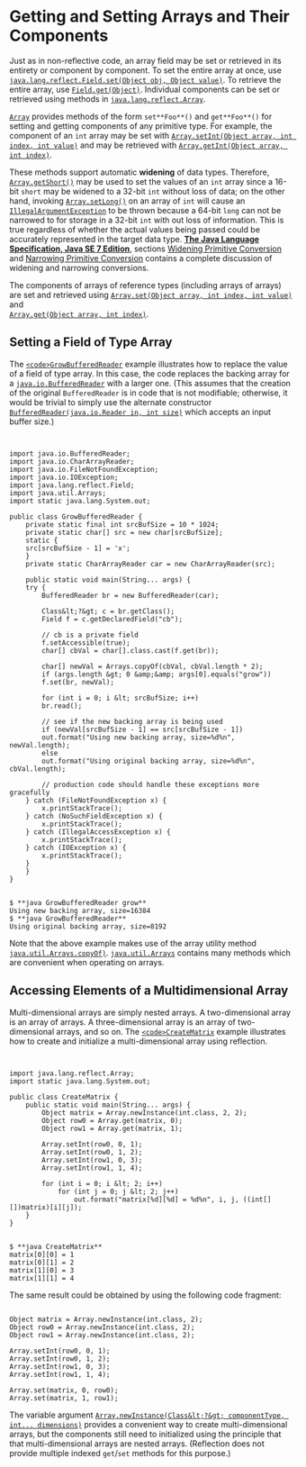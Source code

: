 
# Getting and Setting Arrays and Their Components

Just as in non-reflective code, an array field may be set or retrieved in its entirety or component by component. To set the entire array at once, use 
[`java.lang.reflect.Field.set(Object obj, Object value)`](https://docs.oracle.com/javase/8/docs/api/java/lang/reflect/Field.html#set-java.lang.Object-java.lang.Object-). To retrieve the entire array, use 
[`Field.get(Object)`](https://docs.oracle.com/javase/8/docs/api/java/lang/reflect/Field.html#get-java.lang.Object-). Individual components can be set or retrieved using methods in 
[`java.lang.reflect.Array`](https://docs.oracle.com/javase/8/docs/api/java/lang/reflect/Array.html).


[`Array`](https://docs.oracle.com/javase/8/docs/api/java/lang/reflect/Array.html) provides methods of the form `set**Foo**()` and `get**Foo**()` for setting and getting components of any primitive type. For example, the component of an `int` array may be set with 
[`Array.setInt(Object array, int index, int value)`](https://docs.oracle.com/javase/8/docs/api/java/lang/reflect/Array.html#setInt-java.lang.Objectint-int-) and may be retrieved with 
[`Array.getInt(Object array, int index)`](https://docs.oracle.com/javase/8/docs/api/java/lang/reflect/Array.html#getInt-java.lang.Object-int-).

These methods support automatic **widening** of data types. Therefore, 
[`Array.getShort()`](https://docs.oracle.com/javase/8/docs/api/java/lang/reflect/Array.html#getShort-java.lang.Object-int-) may be used to set the values of an `int` array since a 16-bit `short` may be widened to a 32-bit `int` without loss of data; on the other hand, invoking 
[`Array.setLong()`](https://docs.oracle.com/javase/8/docs/api/java/lang/reflect/Array.html#setLong-java.lang.Object-int-long-) on an array of `int` will cause an 
[`IllegalArgumentException`](https://docs.oracle.com/javase/8/docs/api/java/lang/IllegalArgumentException.html) to be thrown because a 64-bit `long` can not be narrowed to for storage in a 32-bit `int` with out loss of information. This is true regardless of whether the actual values being passed could be accurately represented in the target data type. [**The Java Language Specification, Java SE 7 Edition**](https://docs.oracle.com/javase/specs/jls/se7/html/index.html), sections [Widening Primitive Conversion](https://docs.oracle.com/javase/specs/jls/se7/html/jls-5.html#jls-5.1.2) and [Narrowing Primitive Conversion](https://docs.oracle.com/javase/specs/jls/se7/html/jls-5.html#jls-5.1.3) contains a complete discussion of widening and narrowing conversions.

The components of arrays of reference types (including arrays of arrays) are set and retrieved using 
[`Array.set(Object array, int index, int value)`](https://docs.oracle.com/javase/8/docs/api/java/lang/reflect/Array.html#set-java.lang.Object-int-int-) and  
[`Array.get(Object array, int index)`](https://docs.oracle.com/javase/8/docs/api/java/lang/reflect/Array.html#get-java.lang.Object-int-).

## Setting a Field of Type Array

The 
[`<code>GrowBufferedReader`</code>](example/GrowBufferedReader.java) example illustrates how to replace the value of a field of type array. In this case, the code replaces the backing array for a 
[`java.io.BufferedReader`](https://docs.oracle.com/javase/8/docs/api/java/io/BufferedReader.html) with a larger one. (This assumes that the creation of the original `BufferedReader` is in code that is not modifiable; otherwise, it would be trivial to simply use the alternate constructor 
[`BufferedReader(java.io.Reader in, int size)`](https://docs.oracle.com/javase/8/docs/api/java/io/BufferedReader.html#BufferedReader-java.io.Reader-int-) which accepts an input buffer size.)

```


import java.io.BufferedReader;
import java.io.CharArrayReader;
import java.io.FileNotFoundException;
import java.io.IOException;
import java.lang.reflect.Field;
import java.util.Arrays;
import static java.lang.System.out;

public class GrowBufferedReader {
    private static final int srcBufSize = 10 * 1024;
    private static char[] src = new char[srcBufSize];
    static {
	src[srcBufSize - 1] = 'x';
    }
    private static CharArrayReader car = new CharArrayReader(src);

    public static void main(String... args) {
	try {
	    BufferedReader br = new BufferedReader(car);

	    Class&lt;?&gt; c = br.getClass();
	    Field f = c.getDeclaredField("cb");

	    // cb is a private field
	    f.setAccessible(true);
	    char[] cbVal = char[].class.cast(f.get(br));

	    char[] newVal = Arrays.copyOf(cbVal, cbVal.length * 2);
	    if (args.length &gt; 0 &amp;&amp; args[0].equals("grow"))
		f.set(br, newVal);

	    for (int i = 0; i &lt; srcBufSize; i++)
		br.read();

	    // see if the new backing array is being used
	    if (newVal[srcBufSize - 1] == src[srcBufSize - 1])
		out.format("Using new backing array, size=%d%n", newVal.length);
	    else
		out.format("Using original backing array, size=%d%n", cbVal.length);

        // production code should handle these exceptions more gracefully
	} catch (FileNotFoundException x) {
	    x.printStackTrace();
	} catch (NoSuchFieldException x) {
	    x.printStackTrace();
	} catch (IllegalAccessException x) {
	    x.printStackTrace();
	} catch (IOException x) {
	    x.printStackTrace();
	}
    }
}

```

```

$ **java GrowBufferedReader grow**
Using new backing array, size=16384
$ **java GrowBufferedReader**
Using original backing array, size=8192

```

Note that the above example makes use of the array utility method 
[`java.util.Arrays.copyOf)`](https://docs.oracle.com/javase/8/docs/api/java/util/Arrays.html#copyOf-char:A-int-). 
[`java.util.Arrays`](https://docs.oracle.com/javase/8/docs/api/java/util/Arrays.html) contains many methods which are convenient when operating on arrays.

## Accessing Elements of a Multidimensional Array

Multi-dimensional arrays are simply nested arrays. A two-dimensional array is an array of arrays. A three-dimensional array is an array of two-dimensional arrays, and so on. The 
[`<code>CreateMatrix`</code>](example/CreateMatrix.java) example illustrates how to create and initialize a multi-dimensional array using reflection.

```


import java.lang.reflect.Array;
import static java.lang.System.out;

public class CreateMatrix {
    public static void main(String... args) {
        Object matrix = Array.newInstance(int.class, 2, 2);
        Object row0 = Array.get(matrix, 0);
        Object row1 = Array.get(matrix, 1);

        Array.setInt(row0, 0, 1);
        Array.setInt(row0, 1, 2);
        Array.setInt(row1, 0, 3);
        Array.setInt(row1, 1, 4);

        for (int i = 0; i &lt; 2; i++)
            for (int j = 0; j &lt; 2; j++)
                out.format("matrix[%d][%d] = %d%n", i, j, ((int[][])matrix)[i][j]);
    }
}

```

```

$ **java CreateMatrix**
matrix[0][0] = 1
matrix[0][1] = 2
matrix[1][0] = 3
matrix[1][1] = 4

```

The same result could be obtained by using the following code fragment:

```

Object matrix = Array.newInstance(int.class, 2);
Object row0 = Array.newInstance(int.class, 2);
Object row1 = Array.newInstance(int.class, 2);

Array.setInt(row0, 0, 1);
Array.setInt(row0, 1, 2);
Array.setInt(row1, 0, 3);
Array.setInt(row1, 1, 4);

Array.set(matrix, 0, row0);
Array.set(matrix, 1, row1);

```

The variable argument 
[`Array.newInstance(Class&lt;?&gt; componentType, int... dimensions)`](https://docs.oracle.com/javase/8/docs/api/java/lang/reflect/Array.html#newInstance-java.lang.Class-int...-) provides a convenient way to create multi-dimensional arrays, but the components still need to initialized using the principle that that multi-dimensional arrays are nested arrays. (Reflection does not provide multiple indexed `get`/`set` methods for this purpose.)
